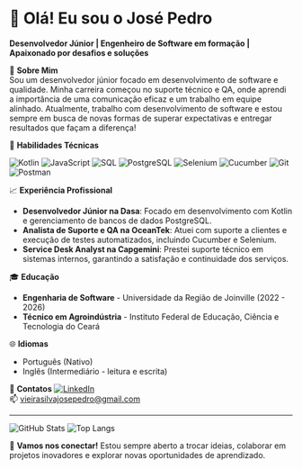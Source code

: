 # 👋 Olá! Eu sou o José Pedro 

**Desenvolvedor Júnior | Engenheiro de Software em formação | Apaixonado por desafios e soluções**

🌱 **Sobre Mim**  
Sou um desenvolvedor júnior focado em desenvolvimento de software e qualidade. Minha carreira começou no suporte técnico e QA, onde aprendi a importância de uma comunicação eficaz e um trabalho em equipe alinhado. Atualmente, trabalho com desenvolvimento de software e estou sempre em busca de novas formas de superar expectativas e entregar resultados que façam a diferença!

🚀 **Habilidades Técnicas**

![Kotlin](https://img.shields.io/badge/-Kotlin-7F52FF?style=flat-square&logo=kotlin&logoColor=white)
![JavaScript](https://img.shields.io/badge/-JavaScript-F7DF1E?style=flat-square&logo=javascript&logoColor=black)
![SQL](https://img.shields.io/badge/-SQL-4479A1?style=flat-square&logo=postgresql&logoColor=white)
![PostgreSQL](https://img.shields.io/badge/-PostgreSQL-4169E1?style=flat-square&logo=postgresql&logoColor=white)
![Selenium](https://img.shields.io/badge/-Selenium-43B02A?style=flat-square&logo=selenium&logoColor=white)
![Cucumber](https://img.shields.io/badge/-Cucumber-23D96C?style=flat-square&logo=cucumber&logoColor=white)
![Git](https://img.shields.io/badge/-Git-F05032?style=flat-square&logo=git&logoColor=white)
![Postman](https://img.shields.io/badge/-Postman-FF6C37?style=flat-square&logo=postman&logoColor=white)

📈 **Experiência Profissional**
- **Desenvolvedor Júnior na Dasa**: Focado em desenvolvimento com Kotlin e gerenciamento de bancos de dados PostgreSQL.
- **Analista de Suporte e QA na OceanTek**: Atuei com suporte a clientes e execução de testes automatizados, incluindo Cucumber e Selenium.
- **Service Desk Analyst na Capgemini**: Prestei suporte técnico em sistemas internos, garantindo a satisfação e continuidade dos serviços.

🎓 **Educação**
- **Engenharia de Software** - Universidade da Região de Joinville (2022 - 2026)
- **Técnico em Agroindústria** - Instituto Federal de Educação, Ciência e Tecnologia do Ceará

🌐 **Idiomas**
- Português (Nativo)
- Inglês (Intermediário - leitura e escrita)

🔗 **Contatos**
[![LinkedIn](https://img.shields.io/badge/LinkedIn-josepedrovieira-blue?style=flat-square&logo=linkedin)](https://www.linkedin.com/in/josepedrovieira)  
📫 vieirasilvajosepedro@gmail.com

---

![GitHub Stats](https://github-readme-stats.vercel.app/api?username=JosePedroVieiraSilva&show_icons=true&theme=radical)
![Top Langs](https://github-readme-stats.vercel.app/api/top-langs/?username=JosePedroVieiraSilva&layout=compact)

💬 **Vamos nos conectar!** Estou sempre aberto a trocar ideias, colaborar em projetos inovadores e explorar novas oportunidades de aprendizado.


